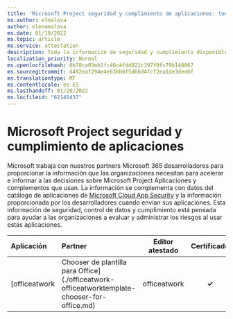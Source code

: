 ```yaml
---
title: 'Microsoft Project seguridad y cumplimiento de aplicaciones: todas las aplicaciones'
ms.author: elmalova
author: elenamalova
ms.date: 01/19/2022
ms.topic: article
ms.service: attestation
description: Toda la información de seguridad y cumplimiento disponible para todas Microsoft Project aplicaciones.
localization_priority: Normal
ms.openlocfilehash: 0b70ca03eb1fc46c4fdd021c197f0fc79b140867
ms.sourcegitcommit: d492eaf294e4eb3bb6f5db6d4fcf2ea1de3deabf
ms.translationtype: MT
ms.contentlocale: es-ES
ms.lasthandoff: 01/20/2022
ms.locfileid: "62145437"
---
```

# <a name="microsoft-project-apps-security-and-compliance"></a>Microsoft Project seguridad y cumplimiento de aplicaciones

Microsoft trabaja con nuestros partners Microsoft 365 desarrolladores para proporcionar la información que las organizaciones necesitan para acelerar e informar a las decisiones sobre Microsoft Project Aplicaciones y complementos que usan. La información se complementa con datos del catálogo de aplicaciones de [Microsoft Cloud App Security](https://www.microsoft.com/en-us/enterprise-mobility-security/cloud-app-security) y la información proporcionada por los desarrolladores cuando envían sus aplicaciones. Esta información de seguridad, control de datos y cumplimiento está pensada para ayudar a las organizaciones a evaluar y administrar los riesgos al usar estas aplicaciones.

| **Aplicación** | **Partner** | **Editor atestado** | **Certificado** |
|:--------|:------------|:----------------------:|:-------------:|
| [officeatwork | Chooser de plantilla para Office](./officeatwork-officeatworktemplate-chooser-for-office.md) | officeatwork | **✓** |  |
